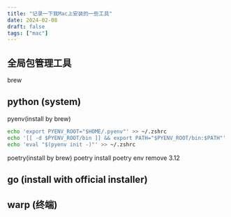 ```yaml
---
title: "记录一下我Mac上安装的一些工具"
date: 2024-02-08
draft: false
tags: ["mac"]
---
```


## 全局包管理工具
brew

## python (system)
pyenv(install by brew)
```sh
echo 'export PYENV_ROOT="$HOME/.pyenv"' >> ~/.zshrc
echo '[[ -d $PYENV_ROOT/bin ]] && export PATH="$PYENV_ROOT/bin:$PATH"' >> ~/.zshrc
echo 'eval "$(pyenv init -)"' >> ~/.zshrc
```
poetry(install by brew)
poetry install
poetry env remove 3.12

## go (install with official installer)

## warp (终端)
